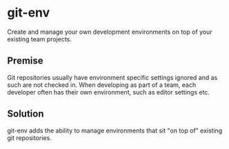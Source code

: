 # git-env

Create and manage your own development environments on top of your existing team projects.

## Premise

Git repositories usually have environment specific settings ignored and as such are not checked in. When developing as part of a team, each developer often has their own environment, such as editor settings etc.

## Solution

git-env adds the ability to manage environments that sit "on top of" existing git repositories.